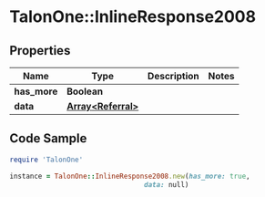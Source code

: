 # TalonOne::InlineResponse2008

## Properties

Name | Type | Description | Notes
------------ | ------------- | ------------- | -------------
**has_more** | **Boolean** |  | 
**data** | [**Array&lt;Referral&gt;**](Referral.md) |  | 

## Code Sample

```ruby
require 'TalonOne'

instance = TalonOne::InlineResponse2008.new(has_more: true,
                                 data: null)
```


